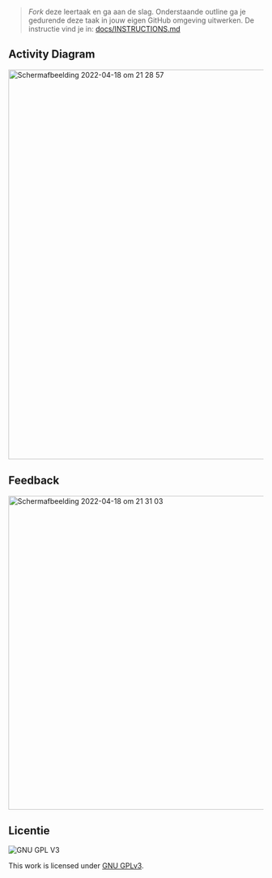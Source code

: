 > _Fork_ deze leertaak en ga aan de slag. Onderstaande outline ga je gedurende deze taak in jouw eigen GitHub omgeving uitwerken. De instructie vind je in: [docs/INSTRUCTIONS.md](docs/INSTRUCTIONS.md)

## Activity Diagram
<!-- Toon de activity Diagram -->
<img width="770" alt="Schermafbeelding 2022-04-18 om 21 28 57" src="https://user-images.githubusercontent.com/90447045/163865223-54cced0b-f1b0-4112-aaf1-0c0a345c4e16.png">

## Feedback

<img width="620" alt="Schermafbeelding 2022-04-18 om 21 31 03" src="https://user-images.githubusercontent.com/90447045/163865345-233b4c23-1605-401e-b4ea-4772df35d6a0.png">


## Licentie

![GNU GPL V3](https://www.gnu.org/graphics/gplv3-127x51.png)

This work is licensed under [GNU GPLv3](./LICENSE).

